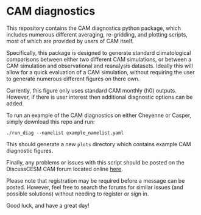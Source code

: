 # CAM diagnostics

This repository contains the CAM diagnostics python package, which includes numerous different averaging,
re-gridding, and plotting scripts, most of which are provided by users of CAM itself.

Specifically, this package is designed to generate standard climatological comparisons between either two
different CAM simulations, or between a CAM simulation and observational and reanalysis datasets.  Ideally
this will allow for a quick evaluation of a CAM simulation, without requiring the user to generate numerous
different figures on there own.

Currently, this figure only uses standard CAM monthly (h0) outputs.  However, if there is user interest then
additional diagnostic options can be added.

To run an example of the CAM diagnostics on either Cheyenne or Casper, simply download this repo and run:

`./run_diag --namelist example_namelist.yaml`

This should generate a new `plots` directory which contains example CAM diagnostic figures.

Finally, any problems or issues with this script should be posted on the
DiscussCESM CAM forum located online [here](https://xenforo.cgd.ucar.edu/cesm/forums/cam.133/).

Please note that registration may be required before a message can
be posted.  However, feel free to search the forums for similar issues
(and possible solutions) without needing to register or sign in.

Good luck, and have a great day!

